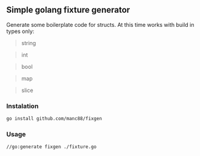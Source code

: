 ## Simple golang fixture generator

Generate some boilerplate code for structs.
At this time works with build in types only:
>string

>int

>bool

>map

>slice

### Instalation

```bash
go install github.com/manc88/fixgen
```
### Usage

```
//go:generate fixgen ./fixture.go
```

